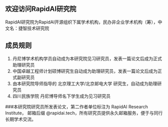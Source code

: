
## 欢迎访问RapidAI研究院


RapidAI研究院为RapidAI开源组织下属学术机构，民办非企业学术机构（筹），中文名：捷智技术研究院
## 成员规则 
1. 丹尼博学术机构学员自动成为本研究院见习研究员，发表一篇论文后成为正式助理研究员
2. 中国卓越工程师计划硕博研究生自动成为助理研究员，发表一篇论文后成为正式副研究员
3. 由本研究院导师指导的 北京理工大学/北京邮电大学 研究生，自动成为助理研究员
4. 四川民族学院 丹尼博导师名下学生成为见习研究员

###本研究院研究员所发表论文，第二作者单位标注为 RapidAI Research Institute， 邮箱后缀 @rapidai.tech，所有研究员提供永久邮箱服务，便于与同行长期学术交流。

